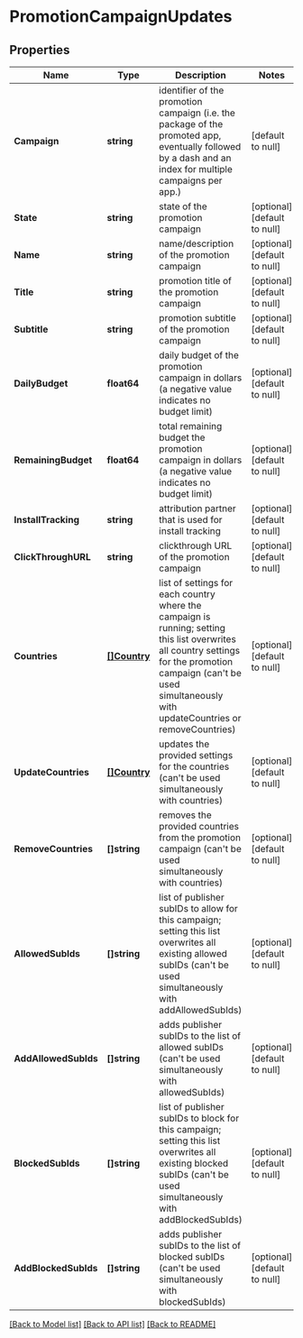 # PromotionCampaignUpdates

## Properties
Name | Type | Description | Notes
------------ | ------------- | ------------- | -------------
**Campaign** | **string** | identifier of the promotion campaign (i.e. the package of the promoted app, eventually followed by a dash and an index for multiple campaigns per app.) | [default to null]
**State** | **string** | state of the promotion campaign | [optional] [default to null]
**Name** | **string** | name/description of the promotion campaign | [optional] [default to null]
**Title** | **string** | promotion title of the promotion campaign | [optional] [default to null]
**Subtitle** | **string** | promotion subtitle of the promotion campaign | [optional] [default to null]
**DailyBudget** | **float64** | daily budget of the promotion campaign in dollars (a negative value indicates no budget limit) | [optional] [default to null]
**RemainingBudget** | **float64** | total remaining budget the promotion campaign in dollars (a negative value indicates no budget limit) | [optional] [default to null]
**InstallTracking** | **string** | attribution partner that is used for install tracking | [optional] [default to null]
**ClickThroughURL** | **string** | clickthrough URL of the promotion campaign | [optional] [default to null]
**Countries** | [**[]Country**](Country.md) | list of settings for each country where the campaign is running; setting this list overwrites all country settings for the promotion campaign (can&#39;t be used simultaneously with updateCountries or removeCountries) | [optional] [default to null]
**UpdateCountries** | [**[]Country**](Country.md) | updates the provided settings for the countries (can&#39;t be used simultaneously with countries) | [optional] [default to null]
**RemoveCountries** | **[]string** | removes the provided countries from the promotion campaign (can&#39;t be used simultaneously with countries) | [optional] [default to null]
**AllowedSubIds** | **[]string** | list of publisher subIDs to allow for this campaign; setting this list overwrites all existing allowed subIDs (can&#39;t be used simultaneously with addAllowedSubIds) | [optional] [default to null]
**AddAllowedSubIds** | **[]string** | adds publisher subIDs to the list of allowed subIDs (can&#39;t be used simultaneously with allowedSubIds) | [optional] [default to null]
**BlockedSubIds** | **[]string** | list of publisher subIDs to block for this campaign; setting this list overwrites all existing blocked subIDs (can&#39;t be used simultaneously with addBlockedSubIds) | [optional] [default to null]
**AddBlockedSubIds** | **[]string** | adds publisher subIDs to the list of blocked subIDs (can&#39;t be used simultaneously with blockedSubIds) | [optional] [default to null]

[[Back to Model list]](../README.md#documentation-for-models) [[Back to API list]](../README.md#documentation-for-api-endpoints) [[Back to README]](../README.md)


